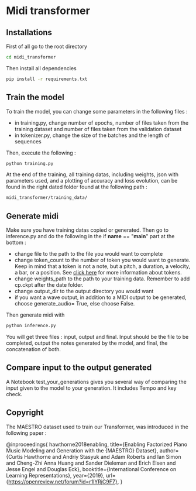 # Midi transformer

## Installations

First of all go to the root directory

```bash
cd midi_transformer
```

Then install all dependencies
```bash
pip install -r requirements.txt
```

## Train the model

To train the model, you can change some parameters in the following files : 
- in training.py, change number of epochs, number of files taken from the training dataset and number of files taken from the validation dataset
- in tokenizer.py, change the size of the batches and the length of sequences

Then, execute the following : 

```bash
python training.py
```

At the end of the training, all training datas, including weights, json with parameters used, and a plotting of accuracy and loss evolution, can be found in the right dated folder found at the following path : 

```bash
midi_transformer/training_data/
```

## Generate midi

Make sure you have training datas copied or generated. Then go to inference.py and do the following in the if __name__ == "__main__" part at the bottom :
- change file to the path to the file you would want to complete
- change token_count to the number of token you would want to generate. Keep in mind that a token is not a note, but a pitch, a duration, a velocity, a bar, or a position. See [click here](https://miditok.readthedocs.io/en/v3.0.1/tokenizations.html#remi) for more information about tokens.
- change weights_path to the path to your training data. Remember to add cp.ckpt after the date folder.
- change output_dir to the output directory you would want
- if you want a wave output, in addition to a MIDI output to be generated, choose generate_audio= True, else choose False.

Then generate midi with

```bash
python inference.py
```

You will get three files : input, output and final. Input should be the file to be completed, output the notes generated by the model, and final, the concatenation of both.

## Compare input to the output generated

A Notebook test_your_generations gives you several way of comparing the input given to the model to your generation. It includes Tempo and key check.

## Copyright

The MAESTRO dataset used to train our Transformer, was introduced in the following paper :

@inproceedings{
  hawthorne2018enabling,
  title={Enabling Factorized Piano Music Modeling and Generation with the {MAESTRO} Dataset},
  author={Curtis Hawthorne and Andriy Stasyuk and Adam Roberts and Ian Simon and Cheng-Zhi Anna Huang and Sander Dieleman and Erich Elsen and Jesse Engel and Douglas Eck},
  booktitle={International Conference on Learning Representations},
  year={2019},
  url={https://openreview.net/forum?id=r1lYRjC9F7},
}